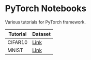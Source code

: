 # PyTorch Notebooks

Various tutorials for PyTorch framework.

| Tutorial  | Dataset |
| --------- | ------- |
| CIFAR10 | [Link](http://yann.lecun.com/exdb/mnist/) |
| MNIST   | [Link](http://www.cs.toronto.edu/~kriz/cifar.html) |